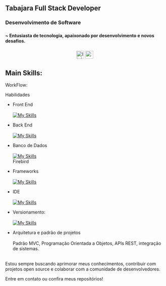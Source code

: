 ## Tabajara Full Stack Developer

###

<h3 align="left">Desenvolvimento de Software</h3>

###

<h4 align="left">~ Entusiasta de tecnologia, apaixonado por desenvolvimento e novos desafios.</h4>

###

<div align="center">
  <img src="https://img.shields.io/static/v1?message=LinkedIn&logo=linkedin&label=&color=0077B5&logoColor=white&labelColor=&style=for-the-badge" height="25" alt="linkedin logo"  />
  <img src="https://img.shields.io/static/v1?message=Gmail&logo=gmail&label=&color=D14836&logoColor=white&labelColor=&style=for-the-badge" height="25" alt="gmail logo"  />
</div>

## Main Skills:

WorkFlow:

Habilidades

- Front End <br/><br/>
[![My Skills](https://skillicons.dev/icons?i=html,css,sass,js,jquery,bootstrap)](https://skillicons.dev)

- Back End <br/><br/>
[![My Skills](https://skillicons.dev/icons?i=php,nodejs,csharp)](https://skillicons.dev)

- Banco de Dados <br/><br/>
[![My Skills](https://skillicons.dev/icons?i=mysql,postgres)](https://skillicons.dev)
<br/>Firebird

- Frameworks <br/><br/>
[![My Skills](https://skillicons.dev/icons?i=bootstrap,nodejs)](https://skillicons.dev)

- IDE<br/><br/>
[![My Skills](https://skillicons.dev/icons?i=vscode,visualstudio)](https://skillicons.dev)

- Versionamento:<br/><br/>
[![My Skills](https://skillicons.dev/icons?i=git)](https://skillicons.dev)

- Arquitetura e padrão de projetos <br/><br/>
Padrão MVC, Programação Orientada a Objetos, APIs REST, integração de sistemas.
<br/>
Estou sempre buscando aprimorar meus conhecimentos, contribuir com projetos open source e colaborar com a comunidade de desenvolvedores.

Entre em contato ou confira meus repositórios!